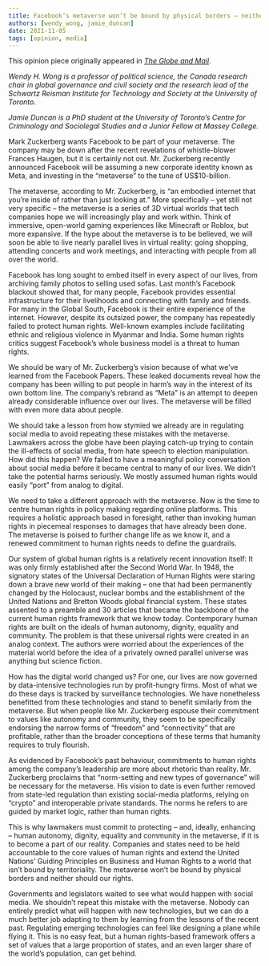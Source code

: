 ```yaml
---
title: Facebook’s metaverse won’t be bound by physical borders – neither are human rights
authors: [wendy_wong, jamie_duncan]
date: 2021-11-05
tags: [opinion, media]
---
```

This opinion piece originally appeared in [*The Globe and Mail*](https://www.theglobeandmail.com/opinion/article-facebooks-metaverse-wont-be-bound-by-physical-borders-neither-are/).

*Wendy H. Wong is a professor of political science, the Canada research chair in global governance and civil society and the research lead of the Schwartz Reisman Institute for Technology and Society at the University of Toronto.*

*Jamie Duncan is a PhD student at the University of Toronto’s Centre for Criminology and Sociolegal Studies and a Junior Fellow at Massey College.*

Mark Zuckerberg wants Facebook to be part of your metaverse. The company may be down after the recent revelations of whistle-blower Frances Haugen, but it is certainly not out. Mr. Zuckerberg recently announced Facebook will be assuming a new corporate identity known as Meta, and investing in the “metaverse” to the tune of US$10-billion.

The metaverse, according to Mr. Zuckerberg, is “an embodied internet that you’re inside of rather than just looking at.” More specifically – yet still not very specific – the metaverse is a series of 3D virtual worlds that tech companies hope we will increasingly play and work within. Think of immersive, open-world gaming experiences like Minecraft or Roblox, but more expansive. If the hype about the metaverse is to be believed, we will soon be able to live nearly parallel lives in virtual reality: going shopping, attending concerts and work meetings, and interacting with people from all over the world.

Facebook has long sought to embed itself in every aspect of our lives, from archiving family photos to selling used sofas. Last month’s Facebook blackout showed that, for many people, Facebook provides essential infrastructure for their livelihoods and connecting with family and friends. For many in the Global South, Facebook is their entire experience of the internet. However, despite its outsized power, the company has repeatedly failed to protect human rights. Well-known examples include facilitating ethnic and religious violence in Myanmar and India. Some human rights critics suggest Facebook’s whole business model is a threat to human rights.

We should be wary of Mr. Zuckerberg’s vision because of what we’ve learned from the Facebook Papers. These leaked documents reveal how the company has been willing to put people in harm’s way in the interest of its own bottom line. The company’s rebrand as “Meta” is an attempt to deepen already considerable influence over our lives. The metaverse will be filled with even more data about people.

We should take a lesson from how stymied we already are in regulating social media to avoid repeating these mistakes with the metaverse. Lawmakers across the globe have been playing catch-up trying to contain the ill-effects of social media, from hate speech to election manipulation. How did this happen? We failed to have a meaningful policy conversation about social media before it became central to many of our lives. We didn’t take the potential harms seriously. We mostly assumed human rights would easily “port” from analog to digital.

We need to take a different approach with the metaverse. Now is the time to centre human rights in policy making regarding online platforms. This requires a holistic approach based in foresight, rather than invoking human rights in piecemeal responses to damages that have already been done. The metaverse is poised to further change life as we know it, and a renewed commitment to human rights needs to define the guardrails.

Our system of global human rights is a relatively recent innovation itself: It was only firmly established after the Second World War. In 1948, the signatory states of the Universal Declaration of Human Rights were staring down a brave new world of their making – one that had been permanently changed by the Holocaust, nuclear bombs and the establishment of the United Nations and Bretton Woods global financial system. These states assented to a preamble and 30 articles that became the backbone of the current human rights framework that we know today. Contemporary human rights are built on the ideals of human autonomy, dignity, equality and community. The problem is that these universal rights were created in an analog context. The authors were worried about the experiences of the material world before the idea of a privately owned parallel universe was anything but science fiction.

How has the digital world changed us? For one, our lives are now governed by data-intensive technologies run by profit-hungry firms. Most of what we do these days is tracked by surveillance technologies. We have nonetheless benefitted from these technologies and stand to benefit similarly from the metaverse. But when people like Mr. Zuckerberg espouse their commitment to values like autonomy and community, they seem to be specifically endorsing the narrow forms of “freedom” and “connectivity” that are profitable, rather than the broader conceptions of these terms that humanity requires to truly flourish.

As evidenced by Facebook’s past behaviour, commitments to human rights among the company’s leadership are more about rhetoric than reality. Mr. Zuckerberg proclaims that “norm-setting and new types of governance” will be necessary for the metaverse. His vision to date is even further removed from state-led regulation than existing social-media platforms, relying on “crypto” and interoperable private standards. The norms he refers to are guided by market logic, rather than human rights.

This is why lawmakers must commit to protecting – and, ideally, enhancing – human autonomy, dignity, equality and community in the metaverse, if it is to become a part of our reality. Companies and states need to be held accountable to the core values of human rights and extend the United Nations’ Guiding Principles on Business and Human Rights to a world that isn’t bound by territoriality. The metaverse won’t be bound by physical borders and neither should our rights.

Governments and legislators waited to see what would happen with social media. We shouldn’t repeat this mistake with the metaverse. Nobody can entirely predict what will happen with new technologies, but we can do a much better job adapting to them by learning from the lessons of the recent past. Regulating emerging technologies can feel like designing a plane while flying it. This is no easy feat, but a human rights-based framework offers a set of values that a large proportion of states, and an even larger share of the world’s population, can get behind.